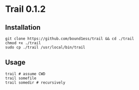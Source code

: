 # Trail 0.1.2

## Installation

```shell
git clone https://github.com/bound1ess/trail && cd ./trail
chmod +x ./trail
sudo cp ./trail /usr/local/bin/trail
```

## Usage

```shell
trail # assume CWD
trail somefile
trail somedir # recursively
```
